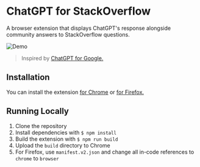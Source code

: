 # ChatGPT for StackOverflow

A browser extension that displays ChatGPT's response alongside community answers to StackOverflow questions.

![Demo](demo.gif)

> Inspired by [ChatGPT for Google.](https://github.com/wong2/chatgpt-google-extension)

## Installation

You can install the extension [for Chrome](https://chrome.google.com/webstore/detail/chatgpt-for-stackoverflow/apjhekoaogdimcgiihoncakocdddhmlk) or [for Firefox.](https://addons.mozilla.org/en-US/firefox/addon/chatgpt-for-stackoverflow/)

## Running Locally

1. Clone the repository
2. Install dependencies with `$ npm install`
3. Build the extension with `$ npm run build`
4. Upload the `build` directory to Chrome
5. For Firefox, use `manifest.v2.json` and change all in-code references to `chrome` to `browser`
